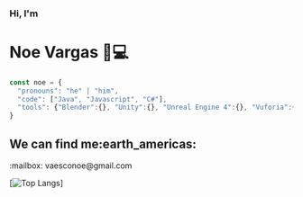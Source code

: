 ### Hi, I'm <h1>Noe Vargas 👋:computer:</h1>

```javascript
const noe = {
  "pronouns": "he" | "him",
  "code": ["Java", "Javascript", "C#"],
  "tools": {"Blender":{}, "Unity":{}, "Unreal Engine 4":{}, "Vuforia":{}, "Photoshop":["Fundamentals"]}
}
```

<h2>We can find me:earth_americas:</h2>
<p>:mailbox: vaesconoe@gmail.com</p>

[![Top Langs](https://github-readme-stats.vercel.app/api/top-langs/?username=anuraghazra&hide_langs_below=1)]
